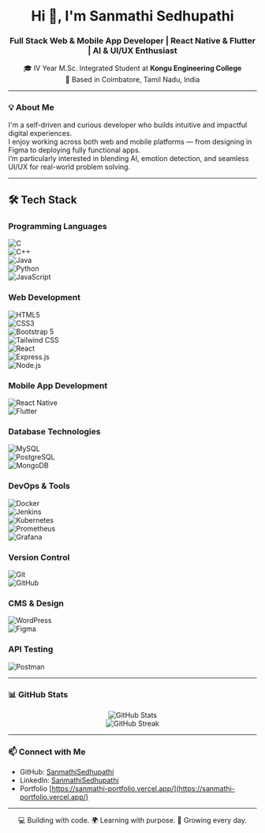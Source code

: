 <h1 align="center">Hi 👋, I'm Sanmathi Sedhupathi</h1>
<h3 align="center">Full Stack Web & Mobile App Developer | React Native & Flutter | AI & UI/UX Enthusiast</h3>

<p align="center">
  🎓 IV Year M.Sc. Integrated Student at <b>Kongu Engineering College</b><br>
  📍 Based in Coimbatore, Tamil Nadu, India
</p>

---

### 💡 About Me

I'm a self-driven and curious developer who builds intuitive and impactful digital experiences.  
I enjoy working across both web and mobile platforms — from designing in Figma to deploying fully functional apps.  
I’m particularly interested in blending AI, emotion detection, and seamless UI/UX for real-world problem solving.

---

## 🛠️ Tech Stack

### Programming Languages  
![C](https://img.shields.io/badge/C-A8B9CC?style=flat-square&logo=c&logoColor=white)  
![C++](https://img.shields.io/badge/C++-00599C?style=flat-square&logo=c%2B%2B&logoColor=white)  
![Java](https://img.shields.io/badge/Java-007396?style=flat-square&logo=java&logoColor=white)  
![Python](https://img.shields.io/badge/Python-3776AB?style=flat-square&logo=python&logoColor=white)  
![JavaScript](https://img.shields.io/badge/JavaScript-f7df1e?style=flat-square&logo=javascript&logoColor=black)

### Web Development  
![HTML5](https://img.shields.io/badge/HTML5-e34c26?style=flat-square&logo=html5&logoColor=white)  
![CSS3](https://img.shields.io/badge/CSS3-1572b6?style=flat-square&logo=css3&logoColor=white)  
![Bootstrap 5](https://img.shields.io/badge/Bootstrap-7952B3?style=flat-square&logo=bootstrap&logoColor=white)  
![Tailwind CSS](https://img.shields.io/badge/Tailwind_CSS-38B2AC?style=flat-square&logo=tailwind-css&logoColor=white)  
![React](https://img.shields.io/badge/React-61DAFB?style=flat-square&logo=react&logoColor=black)  
![Express.js](https://img.shields.io/badge/Express.js-404D59?style=flat-square&logo=express&logoColor=white)  
![Node.js](https://img.shields.io/badge/Node.js-339933?style=flat-square&logo=node.js&logoColor=white)

### Mobile App Development  
![React Native](https://img.shields.io/badge/React_Native-20232a?style=flat-square&logo=react&logoColor=61DAFB)  
![Flutter](https://img.shields.io/badge/Flutter-02569B?style=flat-square&logo=flutter&logoColor=white)

### Database Technologies  
![MySQL](https://img.shields.io/badge/MySQL-4479A1?style=flat-square&logo=mysql&logoColor=white)  
![PostgreSQL](https://img.shields.io/badge/PostgreSQL-4169E1?style=flat-square&logo=postgresql&logoColor=white)  
![MongoDB](https://img.shields.io/badge/MongoDB-4EA94B?style=flat-square&logo=mongodb&logoColor=white)

### DevOps & Tools  
![Docker](https://img.shields.io/badge/Docker-2496ED?style=flat-square&logo=docker&logoColor=white)  
![Jenkins](https://img.shields.io/badge/Jenkins-D24939?style=flat-square&logo=jenkins&logoColor=white)  
![Kubernetes](https://img.shields.io/badge/Kubernetes-326CE5?style=flat-square&logo=kubernetes&logoColor=white)  
![Prometheus](https://img.shields.io/badge/Prometheus-E6522C?style=flat-square&logo=prometheus&logoColor=white)  
![Grafana](https://img.shields.io/badge/Grafana-F46800?style=flat-square&logo=grafana&logoColor=white)

### Version Control  
![Git](https://img.shields.io/badge/Git-F05032?style=flat-square&logo=git&logoColor=white)  
![GitHub](https://img.shields.io/badge/GitHub-181717?style=flat-square&logo=github&logoColor=white)

### CMS & Design  
![WordPress](https://img.shields.io/badge/WordPress-21759B?style=flat-square&logo=wordpress&logoColor=white)  
![Figma](https://img.shields.io/badge/Figma-F24E1E?style=flat-square&logo=figma&logoColor=white)

### API Testing  
![Postman](https://img.shields.io/badge/Postman-FF6C37?style=flat-square&logo=postman&logoColor=white)


---

### 📊 GitHub Stats

<p align="center">
  <img src="https://github-readme-stats.vercel.app/api?username=SanmathiSedhupathi&show_icons=true&theme=radical" alt="GitHub Stats" />
  <br />
  <img src="https://github-readme-streak-stats.herokuapp.com/?user=SanmathiSedhupathi&theme=radical" alt="GitHub Streak" />
</p>

---

### 📫 Connect with Me

- GitHub: [SanmathiSedhupathi](https://github.com/SanmathiSedhupathi)
- LinkedIn: [SanmathiSedhupathi](www.linkedin.com/in/sanmathi-sedhupathi08)
- Portfolio [https://sanmathi-portfolio.vercel.app/](https://sanmathi-portfolio.vercel.app/)


---

<p align="center">💻 Building with code. 🌍 Learning with purpose. 🚀 Growing every day.</p>
